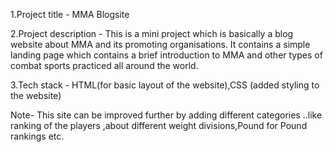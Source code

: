 1.Project title - MMA Blogsite

2.Project description - This is a mini project which is basically a blog website about MMA and its promoting organisations.
It contains a simple landing page which contains a brief introduction to MMA and other types of combat sports practiced all around the world.

3.Tech stack - HTML(for basic layout of the website),CSS (added styling to the website)

Note- This site can be improved further by adding different categories ..like ranking of the players ,about different weight divisions,Pound for Pound rankings etc.

